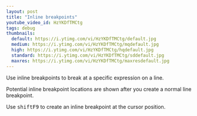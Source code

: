 ```yaml
---
layout: post
title: "Inline breakpoints"
youtube_video_id: HzYKDfTMCtg
tags: debug
thumbnails:
  default: https://i.ytimg.com/vi/HzYKDfTMCtg/default.jpg
  medium: https://i.ytimg.com/vi/HzYKDfTMCtg/mqdefault.jpg
  high: https://i.ytimg.com/vi/HzYKDfTMCtg/hqdefault.jpg
  standard: https://i.ytimg.com/vi/HzYKDfTMCtg/sddefault.jpg
  maxres: https://i.ytimg.com/vi/HzYKDfTMCtg/maxresdefault.jpg
---
```


Use inline breakpoints to break at a specific expression on a line.

Potential inline breakpoint locations are shown after you create a normal line breakpoint.

Use <kbd>shift</kbd><kbd>F9</kbd> to create an inline breakpoint at the cursor position.
